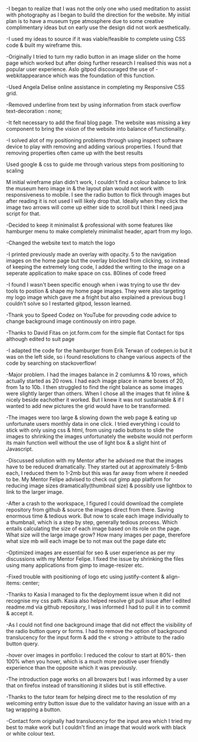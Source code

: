 -I began to realize that I was not the only one who used meditation to assist with photography as I began to build the direction for the website. My initial plan is to have a museum type atmosphere due to some creative complimentary ideas but on early use the design did not work aesthetically. 

-I used my ideas to source if it was viable/feasible to complete using CSS code & built my wireframe this.

-Originally I tried to turn my radio button in an image slider on the home page which worked but after doing further research I realised this was not a popular user experience. Aslo gitpod discouraged the use of -webkitappearance which was the foundation of this function.

-Used Angela Delise online assistance in completing my Responsive CSS grid.

-Removed underline from text by using information from stack overflow text-decoration : none;

-It felt necessary to add the final blog page. The website was missing a key component to bring the vision of the website into balance of functionality.

-I solved alot of my positioning problems through using inspect software device to play with removing and adding various properties. I found that removing properties often came up with the best results


Used google & css to guide me through various steps from positioning to scaling

M initial wireframe plan didn't work, I couldn't find a colour balance to link the museum hero image in & the layout plan would not work with responsiveness to mobile. I see the radio button to flick through images but after reading it is not used I will likely drop that. Ideally when they click the image two arrows will come up either side to scroll but I think I need java script for that.

-Decided to keep it minimalist & professional with some features like hamburger menu to make completely minimalist header, apart from my logo.

-Changed the website text to match the logo

-I printed previously made an overlay with opacity. 5 to the navigation images on the home page but the overlay blocked from clicking, so instead of keeping the extremely long code, I added the writing to the image on a seperate application to make space on css. 80lines of code freed

-I found I wasn't been specific enough when i was trying to use thr dev tools to postion & shape my home page images. They were also targeting my logo image which gave me a fright but also explained a previous bug I couldn't solve so I restarted gitpod, lesson learned.

-Thank you to Speed Codez on YouTube for provoding code advice to change background image continously on intro page.

-Thanks to David Fitas on jot.form.com for the simple flat Contact for tips although edited to suit page

-I adapted the code for the hamburger from Erik Terwan of codepen.io but it was on the left side, so i found resolutions to change various aspects of the code by searching on stackoverflow!

-Major problem. I had the images balance in 2 comlumns & 10 rows, which actually started as 20 rows. I had each image place in name boxes of 20, from 1a to 10b. I then struggled to find the right balance as some images were slightly larger than others. When I chose all the images that fit inline & nicely beside eachother it worked. But I knew it was not sustainable & if I wanted to add new pictures the grid would have to be transformed.

-The images were too large & slowing down the web page & eating up unfortunate users monthly data in one click. I tried everything i could to stick with only using css & html, from using radio buttons to slide the images to shrinking the images unfortunately the website would not perform its main function well without the use of light box & a slight hint of Javascript.

-Discussed solution with my Mentor after he advised me that the images have to be reduced dramatically. They started out at approximately 5-8mb each, I reduced them to 1-2mb but this was far away from where it needed to be. My Mentor Felipe advised to check out gimp app platform for reducing image sizes dramatically(thumbnail size) & possibly use lightbox to link to the larger image.

-After a crash to the workspace, I figured I could download the complete repository from github & source the images direct from there. Saving enormous time & tedious work. But now to scale each image individually to a thumbnail, which is a step by step, generally tedious process. Which entails calculating the size of each image based on its role on the page. What size will the large image grow? How many images per page, therefore what size mb will each image be to not max out the page date etc

-Optimized images are essential for seo & user experience as per my discussions with my Mentor Felipe. I fixed the issue by shrinking the files using many applications from gimp to image-resizer etc.

-Fixed trouble with positioning of logo etc using justify-content & align-items: center;

-Thanks to Kasia I managed to fix the deploymemt issue when it did not recognise my css path. Kasia also helped resolve git pull issue after I edited readme.md via github repository, I was informed I had to pull it in to commit & accept it.

-As I could not find one background image that did not effect the visibility of the radio button query or forms. I had to remove 
the option of background translucency for the input form & add the < strong > attribute to the radio button query.

-hover over images in portfolio: I reduced the colour to start at 80%- then 100% when you hover, which is a much more positive user friendly experience than the opposite which it was previously.

-The introduction page works on all browzers but I was informed by a user that on firefox instead of transitioning it slides but is still effective. 

-Thanks to the tutor team for helping direct me to the resolution of my welcoming entry button issue due to the validator having an issue with an a tag wrapping a button.

-Contact form originally had translucency for the input area which I tried my best to make work but I couldn't find an image that would work with black or white colour text.
